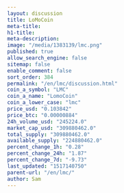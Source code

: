 ```yaml
---
layout: discussion
title: LoMoCoin
meta-title: 
h1-title: 
meta-description: 
image: "/media/1383139/lmc.png"
published: true
allow_search_engine: false
sitemap: false
enable_comment: false
sort_order: 384
permalink: "/en/lmc/discussion.html"
coin_a_symbol: "LMC"
coin_a_name: "LomoCoin"
coin_a_lower_case: "lmc"
price_usd: "0.103842"
price_btc: "0.00000884"
24h_volume_usd: "245224.0"
market_cap_usd: "309880462.0"
total_supply: "309880462.0"
available_supply: "224880462.0"
percent_change_1h: "0.28"
percent_change_24h: "1.87"
percent_change_7d: "-9.73"
last_updated: "1517140750"
parent-url: "/en/lmc/"
author: Sam
---
```


